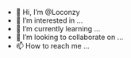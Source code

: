 - 👋 Hi, I’m @Loconzy
- 👀 I’m interested in ...
- 🌱 I’m currently learning ...
- 💞️ I’m looking to collaborate on ...
- 📫 How to reach me ...

<!---
Loconzy/Loconzy is a ✨ special ✨ repository because its `README.md` (this file) appears on your GitHub profile.
You can click the Preview link to take a look at your changes.
--->
